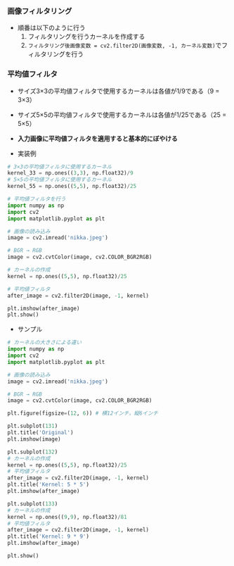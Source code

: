 ### 画像フィルタリング
- 順番は以下のように行う
  1. フィルタリングを行うカーネルを作成する
  2. ``フィルタリング後画像変数 = cv2.filter2D(画像変数, -1, カーネル変数)``でフィルタリングを行う

### 平均値フィルタ
- サイズ3×3の平均値フィルタで使用するカーネルは各値が1/9である（9 = 3×3）
- サイズ5×5の平均値フィルタで使用するカーネルは各値が1/25である（25 = 5×5）
- **入力画像に平均値フィルタを適用すると基本的にぼやける**

- 実装例
```python
# 3×3の平均値フィルタに使用するカーネル
kernel_33 = np.ones((3,3), np.float32)/9
# 5×5の平均値フィルタに使用するカーネル
kernel_55 = np.ones((5,5), np.float32)/25
```

```python
# 平均値フィルタを行う
import numpy as np
import cv2
import matplotlib.pyplot as plt

# 画像の読み込み
image = cv2.imread('nikka.jpeg')

# BGR → RGB
image = cv2.cvtColor(image, cv2.COLOR_BGR2RGB)

# カーネルの作成
kernel = np.ones((5,5), np.float32)/25

# 平均値フィルタ
after_image = cv2.filter2D(image, -1, kernel)

plt.imshow(after_image)
plt.show()
```

- サンプル
```python
# カーネルの大きさによる違い
import numpy as np
import cv2
import matplotlib.pyplot as plt

# 画像の読み込み
image = cv2.imread('nikka.jpeg')

# BGR → RGB
image = cv2.cvtColor(image, cv2.COLOR_BGR2RGB)

plt.figure(figsize=(12, 6)) # 横12インチ，縦6インチ

plt.subplot(131)
plt.title('Original')
plt.imshow(image)

plt.subplot(132)
# カーネルの作成
kernel = np.ones((5,5), np.float32)/25
# 平均値フィルタ
after_image = cv2.filter2D(image, -1, kernel)
plt.title('Kernel: 5 * 5')
plt.imshow(after_image)

plt.subplot(133)
# カーネルの作成
kernel = np.ones((9,9), np.float32)/81
# 平均値フィルタ
after_image = cv2.filter2D(image, -1, kernel)
plt.title('Kernel: 9 * 9')
plt.imshow(after_image)

plt.show()
```

```
